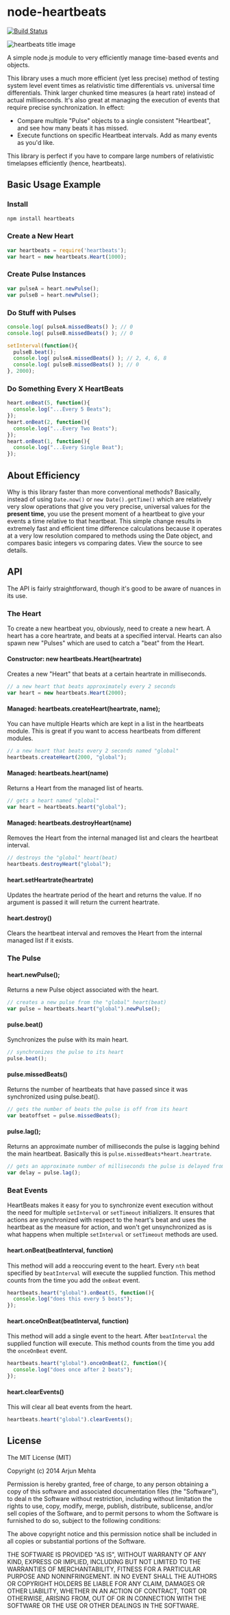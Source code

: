 # node-heartbeats

[![Build Status](https://travis-ci.org/arjunmehta/node-heartbeats.svg?branch=master)](https://travis-ci.org/arjunmehta/node-heartbeats)


![heartbeats title image](https://www.dropbox.com/s/h09q4n9rwn78r4y/heartbeats.png)

A simple node.js module to very efficiently manage time-based events and objects.

This library uses a much more efficient (yet less precise) method of testing system level event times as relativistic time differentials vs. universal time differentials. Think larger chunked time measures (a heart rate) instead of actual milliseconds. It's also great at managing the execution of events that require precise synchronization. In effect:

- Compare multiple "Pulse" objects to a single consistent "Heartbeat", and see how many beats it has missed.
- Execute functions on specific Heartbeat intervals. Add as many events as you'd like.

This library is perfect if you have to compare large numbers of relativistic timelapses efficiently (hence, heartbeats).


## Basic Usage Example

### Install
```bash
npm install heartbeats
```

### Create a New Heart
```javascript
var heartbeats = require('heartbeats');
var heart = new heartbeats.Heart(1000);
```

### Create Pulse Instances
```javascript
var pulseA = heart.newPulse();
var pulseB = heart.newPulse();
```

### Do Stuff with Pulses
```javascript
console.log( pulseA.missedBeats() ); // 0
console.log( pulseB.missedBeats() ); // 0

setInterval(function(){
  pulseB.beat();
  console.log( pulseA.missedBeats() ); // 2, 4, 6, 8
  console.log( pulseB.missedBeats() ); // 0
}, 2000);
```

### Do Something Every X HeartBeats
```javascript
heart.onBeat(5, function(){
  console.log("...Every 5 Beats");
});
heart.onBeat(2, function(){
  console.log("...Every Two Beats");
});
heart.onBeat(1, function(){
  console.log("...Every Single Beat");
});
```


## About Efficiency

Why is this library faster than more conventional methods? Basically, instead of using `Date.now()` or `new Date().getTime()` which are relatively very slow operations that give you very precise, universal values for the **present time**, you use the present moment of a heartbeat to give your events a time relative to that heartbeat. This simple change results in extremely fast and efficient time difference calculations because it operates at a very low resolution compared to methods using the Date object, and compares basic integers vs comparing dates. View the source to see details.


## API

The API is fairly straightforward, though it's good to be aware of nuances in its use.

### The Heart
To create a new heartbeat you, obviously, need to create a new heart. A heart has a core heartrate, and beats at a specified interval. Hearts can also spawn new "Pulses" which are used to catch a "beat" from the Heart.

#### Constructor: new heartbeats.Heart(heartrate)
Creates a new "Heart" that beats at a certain heartrate in milliseconds.
```javascript
// a new heart that beats approximately every 2 seconds
var heart = new heartbeats.Heart(2000);
```

#### Managed: heartbeats.createHeart(heartrate, name);
You can have multiple Hearts which are kept in a list in the heartbeats module. This is great if you want to access heartbeats from different modules.
```javascript
// a new heart that beats every 2 seconds named "global"
heartbeats.createHeart(2000, "global");
```

#### Managed: heartbeats.heart(name)
Returns a Heart from the managed list of hearts.
```javascript
// gets a heart named "global"
var heart = heartbeats.heart("global");
```

#### Managed: heartbeats.destroyHeart(name)
Removes the Heart from the internal managed list and clears the heartbeat interval.
```javascript
// destroys the "global" heart(beat)
heartbeats.destroyHeart("global");
```

#### heart.setHeartrate(heartrate)
Updates the heartrate period of the heart and returns the value. If no argument is passed it will return the current heartrate.

#### heart.destroy()
Clears the heartbeat interval and removes the Heart from the internal managed list if it exists.


### The Pulse

#### heart.newPulse();
Returns a new Pulse object associated with the heart.
```javascript
// creates a new pulse from the "global" heart(beat)
var pulse = heartbeats.heart("global").newPulse();
```


#### pulse.beat()
Synchronizes the pulse with its main heart.
```javascript
// synchronizes the pulse to its heart
pulse.beat();
```

#### pulse.missedBeats()
Returns the number of heartbeats that have passed since it was synchronized using pulse.beat().
```javascript
// gets the number of beats the pulse is off from its heart
var beatoffset = pulse.missedBeats();
```

#### pulse.lag();
Returns an approximate number of milliseconds the pulse is lagging behind the main heartbeat. Basically this is `pulse.missedBeats*heart.heartrate`.
```javascript
// gets an approximate number of milliseconds the pulse is delayed from the heart
var delay = pulse.lag();
```


### Beat Events

HeartBeats makes it easy for you to synchronize event execution without the need for multiple `setInterval` or `setTimeout` initializers. It ensures that actions are synchronized with respect to the heart's beat and uses the heartbeat as the measure for action, and won't get unsynchronized as is what happens when multiple `setInterval` or `setTimeout` methods are used.

#### heart.onBeat(beatInterval, function)
This method will add a reoccuring event to the heart. Every `nth` beat specified by `beatInterval` will execute the supplied function. This method counts from the time you add the `onBeat` event.

```javascript
heartbeats.heart("global").onBeat(5, function(){
  console.log("does this every 5 beats");
});
```

#### heart.onceOnBeat(beatInterval, function)
This method will add a single event to the heart. After `beatInterval` the supplied function will execute. This method counts from the time you add the `onceOnBeat` event.

```javascript
heartbeats.heart("global").onceOnBeat(2, function(){
  console.log("does once after 2 beats");
});
```

#### heart.clearEvents()

This will clear all beat events from the heart.

```javascript
heartbeats.heart("global").clearEvents();
```


## License

The MIT License (MIT)

Copyright (c) 2014 Arjun Mehta

Permission is hereby granted, free of charge, to any person obtaining a copy of this software and associated documentation files (the "Software"), to deal n the Software without restriction, including without limitation the rights to use, copy, modify, merge, publish, distribute, sublicense, and/or sell copies of the Software, and to permit persons to whom the Software is furnished to do so, subject to the following conditions:

The above copyright notice and this permission notice shall be included in all copies or substantial portions of the Software.

THE SOFTWARE IS PROVIDED "AS IS", WITHOUT WARRANTY OF ANY KIND, EXPRESS OR IMPLIED, INCLUDING BUT NOT LIMITED TO THE WARRANTIES OF MERCHANTABILITY, FITNESS FOR A PARTICULAR PURPOSE AND NONINFRINGEMENT. IN NO EVENT SHALL THE
AUTHORS OR COPYRIGHT HOLDERS BE LIABLE FOR ANY CLAIM, DAMAGES OR OTHER LIABILITY, WHETHER IN AN ACTION OF CONTRACT, TORT OR OTHERWISE, ARISING FROM, OUT OF OR IN CONNECTION WITH THE SOFTWARE OR THE USE OR OTHER DEALINGS IN THE SOFTWARE.
